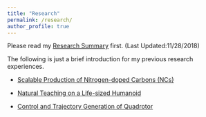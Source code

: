 ```yaml
---
title: "Research"
permalink: /research/
author_profile: true
---
```

Please read my [Research Summary](https://Wenbin-Xu.github.io/files/Research_Summary.pdf) first. (Last Updated:11/28/2018)

The following is just a brief introduction for my previous research experiences.

* [Scalable Production of Nitrogen-doped Carbons (NCs)](https://Wenbin-Xu.github.io/research/nc)

* [Natural Teaching on a Life-sized Humanoid](https://Wenbin-Xu.github.io/research/humanoid)

* [Control and Trajectory Generation of Quadrotor](https://Wenbin-Xu.github.io/research/quadrotor)

